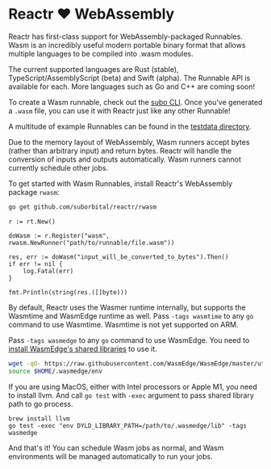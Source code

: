 # Reactr ❤️ WebAssembly

Reactr has first-class support for WebAssembly-packaged Runnables. Wasm is an incredibly useful modern portable binary format that allows multiple languages to be compiled into .wasm modules.

The current supported languages are Rust (stable), TypeScript/AssemblyScript (beta) and Swift (alpha). The Runnable API is available for each. More languages such as Go and C++ are coming soon!

To create a Wasm runnable, check out the [subo CLI](https://github.com/suborbital/subo). Once you've generated a `.wasm` file, you can use it with Reactr just like any other Runnable!

A multitude of example Runnables can be found in the [testdata directory](../rwasm/testdata).

Due to the memory layout of WebAssembly, Wasm runners accept bytes (rather than arbitrary input) and return bytes. Reactr will handle the conversion of inputs and outputs automatically. Wasm runners cannot currently schedule other jobs.

To get started with Wasm Runnables, install Reactr's WebAssembly package `rwasm`:
```bash
go get github.com/suborbital/reactr/rwasm
```

```golang
r := rt.New()

doWasm := r.Register("wasm", rwasm.NewRunner("path/to/runnable/file.wasm"))

res, err := doWasm("input_will_be_converted_to_bytes").Then()
if err != nil {
	log.Fatal(err)
}

fmt.Println(string(res.([]byte)))
```

By default, Reactr uses the Wasmer runtime internally, but supports the Wasmtime and WasmEdge runtime as well. Pass `-tags wasmtime` to any `go` command to use Wasmtime. Wasmtime is not yet supported on ARM.

Pass `-tags wasmedge` to any `go` command to use WasmEdge.
You need to [install WasmEdge's shared libraries](https://github.com/WasmEdge/WasmEdge/blob/master/docs/install.md) to use it.
```bash
wget -qO- https://raw.githubusercontent.com/WasmEdge/WasmEdge/master/utils/install.sh | bash -s -- -v 0.9.0-rc.5
source $HOME/.wasmedge/env
```
If you are using MacOS, either with Intel processors or Apple M1, you need to install llvm. And call `go test` with `-exec` argument to pass shared library path to go process.
```
brew install llvm
go test -exec "env DYLD_LIBRARY_PATH=/path/to/.wasmedge/lib" -tags wasmedge
```

And that's it! You can schedule Wasm jobs as normal, and Wasm environments will be managed automatically to run your jobs.

